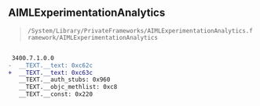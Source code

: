 ## AIMLExperimentationAnalytics

> `/System/Library/PrivateFrameworks/AIMLExperimentationAnalytics.framework/AIMLExperimentationAnalytics`

```diff

 3400.7.1.0.0
-  __TEXT.__text: 0xc62c
+  __TEXT.__text: 0xc63c
   __TEXT.__auth_stubs: 0x960
   __TEXT.__objc_methlist: 0xc8
   __TEXT.__const: 0x220

```
